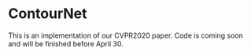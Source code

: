 # ContourNet

This is an implementation of our CVPR2020 paper. Code is coming soon and will be finished before April 30.
